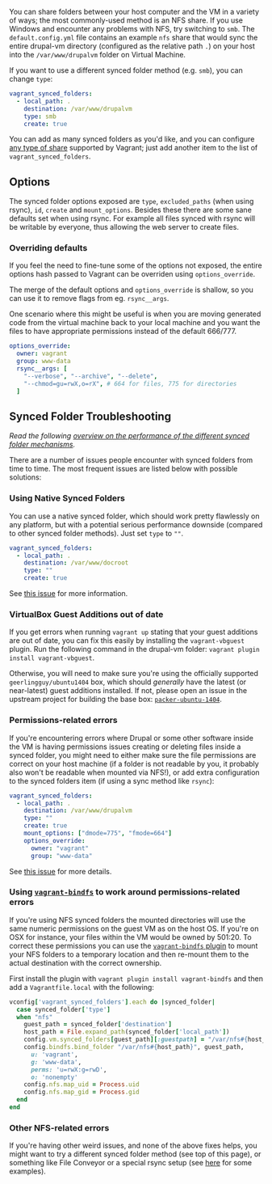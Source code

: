 You can share folders between your host computer and the VM in a variety of ways; the most commonly-used method is an NFS share. If you use Windows and encounter any problems with NFS, try switching to `smb`. The `default.config.yml` file contains an example `nfs` share that would sync the entire drupal-vm directory (configured as the relative path `.`) on your host into the `/var/www/drupalvm` folder on Virtual Machine.

If you want to use a different synced folder method (e.g. `smb`), you can change `type`:

```yaml
vagrant_synced_folders:
  - local_path: .
    destination: /var/www/drupalvm
    type: smb
    create: true
```

You can add as many synced folders as you'd like, and you can configure [any type of share](https://www.vagrantup.com/docs/synced-folders/index.html) supported by Vagrant; just add another item to the list of `vagrant_synced_folders`.

## Options

The synced folder options exposed are `type`, `excluded_paths` (when using rsync), `id`, `create` and `mount_options`. Besides these there are some sane defaults set when using rsync. For example all files synced with rsync will be writable by everyone, thus allowing the web server to create files.

### Overriding defaults

If you feel the need to fine-tune some of the options not exposed, the entire options hash passed to Vagrant can be overriden using `options_override`.

The merge of the default options and `options_override` is shallow, so you can use it to remove flags from eg. `rsync__args`.

One scenario where this might be useful is when you are moving generated code from the virtual machine back to your local machine and you want the files to have appropriate permissions instead of the default 666/777.

```yaml
options_override:
  owner: vagrant
  group: www-data
  rsync__args: [
    "--verbose", "--archive", "--delete",
    "--chmod=gu=rwX,o=rX", # 664 for files, 775 for directories
  ]
```

## Synced Folder Troubleshooting

_Read the following [overview on the performance of the different synced folder mechanisms](../other/performance.md#synced-folder-performance)._


There are a number of issues people encounter with synced folders from time to time. The most frequent issues are listed below with possible solutions:

### Using Native Synced Folders

You can use a native synced folder, which should work pretty flawlessly on any platform, but with a potential serious performance downside (compared to other synced folder methods). Just set `type` to `""`.

```yaml
vagrant_synced_folders:
  - local_path: .
    destination: /var/www/docroot
    type: ""
    create: true
```

See [this issue](https://github.com/geerlingguy/drupal-vm/issues/67) for more information.

### VirtualBox Guest Additions out of date

If you get errors when running `vagrant up` stating that your guest additions are out of date, you can fix this easily by installing the `vagrant-vbguest` plugin. Run the following command in the drupal-vm folder: `vagrant plugin install vagrant-vbguest`.

Otherwise, you will need to make sure you're using the officially supported `geerlingguy/ubuntu1404` box, which should _generally_ have the latest (or near-latest) guest additions installed. If not, please open an issue in the upstream project for building the base box: [`packer-ubuntu-1404`](https://github.com/geerlingguy/packer-ubuntu-1404).

### Permissions-related errors

If you're encountering errors where Drupal or some other software inside the VM is having permissions issues creating or deleting files inside a synced folder, you might need to either make sure the file permissions are correct on your host machine (if a folder is not readable by you, it probably also won't be readable when mounted via NFS!), or add extra configuration to the synced folders item (if using a sync method like `rsync`):

```yaml
vagrant_synced_folders:
  - local_path: .
    destination: /var/www/drupalvm
    type: ""
    create: true
    mount_options: ["dmode=775", "fmode=664"]
    options_override:
      owner: "vagrant"
      group: "www-data"
```

See [this issue](https://github.com/geerlingguy/drupal-vm/issues/66) for more details.

### Using [`vagrant-bindfs`](https://github.com/gael-ian/vagrant-bindfs) to work around permissions-related errors

If you're using NFS synced folders the mounted directories will use the same numeric permissions on the guest VM as on the host OS. If you're on OSX for instance, your files within the VM would be owned by 501:20. To correct these permissions you can use the [`vagrant-bindfs` plugin](https://github.com/gael-ian/vagrant-bindfs) to mount your NFS folders to a temporary location and then re-mount them to the actual destination with the correct ownership.

First install the plugin with `vagrant plugin install vagrant-bindfs` and then add a `Vagrantfile.local` with the following:

```rb
vconfig['vagrant_synced_folders'].each do |synced_folder|
  case synced_folder['type']
  when "nfs"
    guest_path = synced_folder['destination']
    host_path = File.expand_path(synced_folder['local_path'])
    config.vm.synced_folders[guest_path][:guestpath] = "/var/nfs#{host_path}"
    config.bindfs.bind_folder "/var/nfs#{host_path}", guest_path,
      u: 'vagrant',
      g: 'www-data',
      perms: 'u=rwX:g=rwD',
      o: 'nonempty'
    config.nfs.map_uid = Process.uid
    config.nfs.map_gid = Process.gid
  end
end
```

### Other NFS-related errors

If you're having other weird issues, and none of the above fixes helps, you might want to try a different synced folder method (see top of this page), or something like File Conveyor or a special rsync setup (see [here](http://wolfgangziegler.net/auto-rsync-local-changes-to-remote-server#comments) for some examples).
